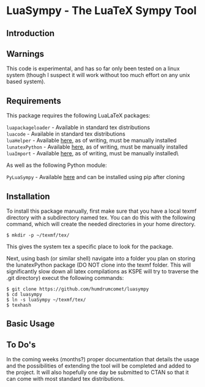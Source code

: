 # LuaSympy - The LuaTeX Sympy Tool
## Introduction

## Warnings
This code is experimental, and has so far only been tested on a linux system (though I suspect it
will work without too much effort on any unix based system).

## Requirements
This package requires the following LuaLaTeX packages:

`luapackageloader` - Available in standard tex distributions\
`luacode` - Available in standard tex distributions\
`luaHelper` - Available [here](https://github.com/humdrumcomet/luahelper), as of writing, must be manually installed\
`lunatexPython` - Available [here](https://github.com/humdrumcomet/lunatexpython), as of writing, must be manually installed\
`luaImport` - Available [here](https://github.com/humdrumcomet/luaimport), as of writing, must be manually installed\

As well as the following Python module:

`PyLuaSympy` - Available [here](https://github.com/humdrumcomet/pyluasympy) and can be installed using pip after cloning

## Installation
To install this package manually, first make sure that you have a local texmf directory with a
subdirectory named tex. You can do this with the following command, which will create the needed 
directories in your home directory. 

`
$ mkdir -p ~/texmf/tex/
`

This gives the system tex a specific place to look for the package.

Next, using bash (or similar shell) navigate into a folder you plan on storing the lunatexPython 
package (DO NOT clone into the texmf folder. This will significantly slow down all latex compilations 
as KSPE will try to traverse the .git directory) execut the following commands:

```
$ git clone https://github.com/humdrumcomet/luasympy
$ cd luasympy
$ ln -s luaSympy ~/texmf/tex/
$ texhash
```

## Basic Usage

## To Do's
In the coming weeks (months?) proper documentation that details the usage and the possibilities of 
extending the tool will be completed and added to the project. It will also hopefully one day be
submitted to CTAN so that it can come with most standard tex distributions.
